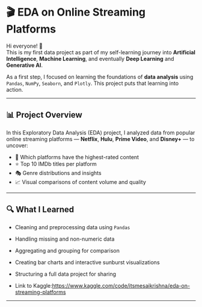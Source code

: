 # 🎬 EDA on Online Streaming Platforms

Hi everyone! 👋  
This is my first data project as part of my self-learning journey into **Artificial Intelligence**, **Machine Learning**, and eventually **Deep Learning** and **Generative AI**.

As a first step, I focused on learning the foundations of **data analysis** using `Pandas`, `NumPy`, `Seaborn`, and `Plotly`. This project puts that learning into action.

---

## 📊 Project Overview

In this Exploratory Data Analysis (EDA) project, I analyzed data from popular online streaming platforms — **Netflix**, **Hulu**, **Prime Video**, and **Disney+** — to uncover:

- 🎯 Which platforms have the highest-rated content
- ⭐ Top 10 IMDb titles per platform
- 🎭 Genre distributions and insights
- 📈 Visual comparisons of content volume and quality

---

## 🔍 What I Learned

- Cleaning and preprocessing data using `Pandas`
- Handling missing and non-numeric data
- Aggregating and grouping for comparison
- Creating bar charts and interactive sunburst visualizations
- Structuring a full data project for sharing

- Link to Kaggle:https://www.kaggle.com/code/itsmesaikrishna/eda-on-streaming-platforms

---



